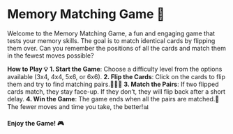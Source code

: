 # Memory Matching Game 🧠
Welcome to the Memory Matching Game, a fun and engaging game that tests your memory skills. The goal is to match identical cards by flipping them over. Can you remember the positions of all the cards and match them in the fewest moves possible? 

**How to Play 💡**
**1. Start the Game**: Choose a difficulty level from the options available (3x4, 4x4, 5x6, or 6x6).
**2. Flip the Cards**: Click on the cards to flip them and try to find matching pairs.🍓🍍🍊
**3. Match the Pairs**: If two flipped cards match, they stay face-up. If they don’t, they will flip back after a short delay.
**4. Win the Game**: The game ends when all the pairs are matched.📜 The fewer moves and time you take, the better!📊

**Enjoy the Game! 🎮**

